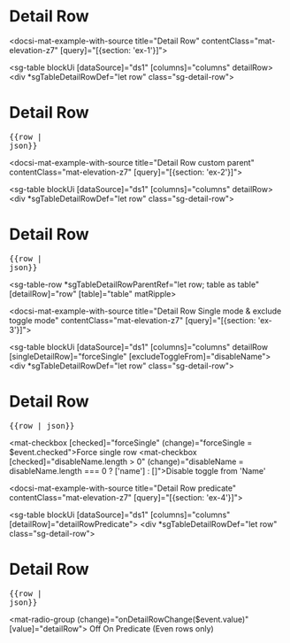 # Detail Row

<docsi-mat-example-with-source title="Detail Row" contentClass="mat-elevation-z7" [query]="[{section: 'ex-1'}]">
  <!--@sac-example:ex-1-->
  <sg-table blockUi [dataSource]="ds1" [columns]="columns" detailRow>
    <div *sgTableDetailRowDef="let row" class="sg-detail-row">
      <div>
        <h1>Detail Row</h1>
        <pre>{{row | json}}</pre>
      </div>
    </div>
  </sg-table>
  <!--@sac-example:ex-1-->
</docsi-mat-example-with-source>

<docsi-mat-example-with-source title="Detail Row custom parent" contentClass="mat-elevation-z7" [query]="[{section: 'ex-2'}]">
  <!--@sac-example:ex-2-->
  <sg-table blockUi [dataSource]="ds1" [columns]="columns" detailRow>
    <div *sgTableDetailRowDef="let row" class="sg-detail-row">
      <div>
        <h1>Detail Row</h1>
        <pre>{{row | json}}</pre>
      </div>
    </div>
    <sg-table-row *sgTableDetailRowParentRef="let row; table as table"
              [detailRow]="row" [table]="table"
              matRipple>
    </sg-table-row>
  </sg-table>
  <!--@sac-example:ex-2-->
</docsi-mat-example-with-source>

<docsi-mat-example-with-source title="Detail Row Single mode & exclude toggle mode" contentClass="mat-elevation-z7" [query]="[{section: 'ex-3'}]">
  <!--@sac-example:ex-3-->
  <sg-table blockUi [dataSource]="ds1" [columns]="columns"
            detailRow [singleDetailRow]="forceSingle" [excludeToggleFrom]="disableName">
    <div *sgTableDetailRowDef="let row" class="sg-detail-row">
      <div>
        <h1>Detail Row</h1>
        <pre>{{row | json}}</pre>
      </div>
    </div>
  </sg-table>
  <mat-checkbox [checked]="forceSingle" (change)="forceSingle = $event.checked">Force single row</mat-checkbox>
  <mat-checkbox [checked]="disableName.length > 0" (change)="disableName = disableName.length === 0 ? ['name'] : []">Disable toggle from 'Name'</mat-checkbox>
  <!--@sac-example:ex-3-->
</docsi-mat-example-with-source>

<docsi-mat-example-with-source title="Detail Row predicate" contentClass="mat-elevation-z7" [query]="[{section: 'ex-4'}]">
  <!--@sac-example:ex-4-->
  <sg-table blockUi [dataSource]="ds1" [columns]="columns"
            [detailRow]="detailRowPredicate">
    <div *sgTableDetailRowDef="let row" class="sg-detail-row">
      <div>
        <h1>Detail Row</h1>
        <pre>{{row | json}}</pre>
      </div>
    </div>
  </sg-table>
  <mat-radio-group (change)="onDetailRowChange($event.value)" [value]="detailRow">
    <mat-radio-button value="off">Off</mat-radio-button>
    <mat-radio-button value="on">On</mat-radio-button>
    <mat-radio-button value="predicate">Predicate (Even rows only)</mat-radio-button>
  </mat-radio-group>
  <!--@sac-example:ex-4-->
</docsi-mat-example-with-source>
